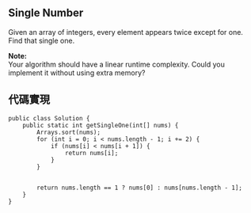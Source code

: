 ## Single Number

Given an array of integers, every element appears twice except for one. Find that single one.

**Note:**  
Your algorithm should have a linear runtime complexity. Could you implement it without using extra memory?

## 代碼實現

```
public class Solution {	
    public static int getSingleOne(int[] nums) {
        Arrays.sort(nums);
        for (int i = 0; i < nums.length - 1; i += 2) {
            if (nums[i] < nums[i + 1]) {
                return nums[i];
            }
        }

        
        return nums.length == 1 ? nums[0] : nums[nums.length - 1];
    }
}

```
